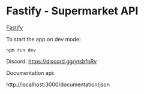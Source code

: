 # Fastify - Supermarket API

[Fastify](https://www.fastify.io/)

To start the app on dev mode:

```
npm run dev
```
 
Discord: https://discord.gg/ytsbfpRv

Documentation api:

http://localhost:3000/documentation/json
